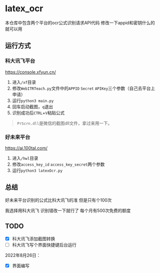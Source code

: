 # latex_ocr
本仓库中包含两个平台的ocr公式识别请求API代码 修改一下appid和密钥什么的就可以用

## 运行方式
### 科大讯飞平台
<https://console.xfyun.cn/>
1. 进入`/xf`目录
2. 修改`WebITRTeach.py`文件中的`APPID` `Secret` `APIKey`三个参数（自己去平台上申请）
3. 运行`python3 main.py`
4. 回车启动截图，`q`退出
5. 识别成功后`CTRL`+`V`粘贴公式
> `PrScrn.dll`是微信的截图dll文件，拿过来用一下。

### 好未来平台
<https://ai.100tal.com/>
1. 进入`/hwl`目录
2. 修改`access_key_id` `access_key_secret`两个参数
3. 运行`python3 latexOcr.py`     
   
## 总结
好未来平台识别的公式比科大讯飞的准 但是只有个100次 

我选择用科大讯飞 识别错改一下就行了 每个月有500次免费的额度

## TODO
- [x] 科大讯飞添加截图转换   
- [ ] 科大讯飞写个界面快捷键后台运行

2022年8月26日：  
- [x] 界面编写
